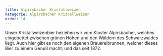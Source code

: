 ```yaml
---
title: Alpirsbacher Kristallweizen
kategorie: Alpirsbacher Kristallweizen
order: 14
---
```


Unser Kristallweizenbier beziehen wir vom Kloster Alpirsbacher, welches eingebettet zwischen grünen Höhen und den Wäldern des Schwarzwaldes liegt. Auch hier gibt es noch den eigenen Brauereibrunnen, welcher dieses Bier zu einem Genuß macht; und das seit 1872.
